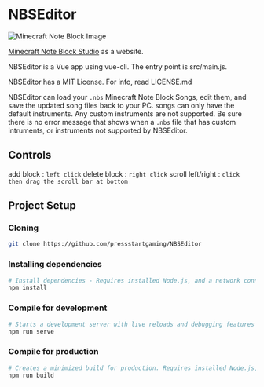 # NBSEditor

 ![Minecraft Note Block Image](https://gamepedia.cursecdn.com/minecraft_gamepedia/9/9b/Note_Block.png)



[Minecraft Note Block Studio](https://www.stuffbydavid.com/mcnbs) as a website.

NBSEditor is a Vue app using vue-cli. The entry point is src/main.js.

NBSEditor has a MIT License. For info, read LICENSE.md

NBSEditor can load your ``` .nbs ``` Minecraft Note Block Songs, edit them, and save the updated song files back to your PC. songs can only have the default instruments. Any custom instruments are not supported. Be sure there is no error message that shows when a ``` .nbs ``` file that has custom intruments, or instruments not supported by NBSEditor.

## Controls
 
 add block : ``` left click ```
 delete block : ``` right click ```
 scroll left/right : ``` click then drag the scroll bar at bottom ```
## Project Setup

### Cloning

```bash
git clone https://github.com/pressstartgaming/NBSEditor
```

### Installing dependencies

```bash
# Install dependencies - Requires installed Node.js, and a network connection
npm install
```

### Compile for development

```bash
# Starts a development server with live reloads and debugging features enabled. Requires network connection, and Dependencies installed (npm install).
npm run serve
```

### Compile for production

```bash
# Creates a minimized build for production. Requires installed Node.js, and dependencies installed (npm install).
npm run build
```
